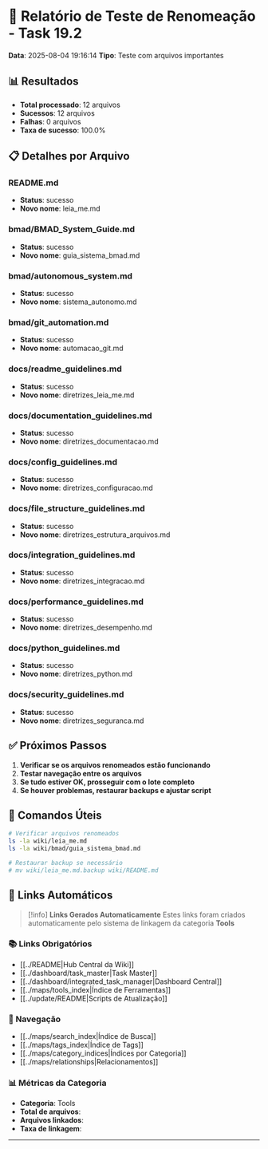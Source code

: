 # 🧪 Relatório de Teste de Renomeação - Task 19.2

**Data**: 2025-08-04 19:16:14
**Tipo**: Teste com arquivos importantes

## 📊 Resultados

- **Total processado**: 12 arquivos
- **Sucessos**: 12 arquivos
- **Falhas**: 0 arquivos
- **Taxa de sucesso**: 100.0%

## 📋 Detalhes por Arquivo

### README.md
- **Status**: sucesso
- **Novo nome**: leia_me.md

### bmad/BMAD_System_Guide.md
- **Status**: sucesso
- **Novo nome**: guia_sistema_bmad.md

### bmad/autonomous_system.md
- **Status**: sucesso
- **Novo nome**: sistema_autonomo.md

### bmad/git_automation.md
- **Status**: sucesso
- **Novo nome**: automacao_git.md

### docs/readme_guidelines.md
- **Status**: sucesso
- **Novo nome**: diretrizes_leia_me.md

### docs/documentation_guidelines.md
- **Status**: sucesso
- **Novo nome**: diretrizes_documentacao.md

### docs/config_guidelines.md
- **Status**: sucesso
- **Novo nome**: diretrizes_configuracao.md

### docs/file_structure_guidelines.md
- **Status**: sucesso
- **Novo nome**: diretrizes_estrutura_arquivos.md

### docs/integration_guidelines.md
- **Status**: sucesso
- **Novo nome**: diretrizes_integracao.md

### docs/performance_guidelines.md
- **Status**: sucesso
- **Novo nome**: diretrizes_desempenho.md

### docs/python_guidelines.md
- **Status**: sucesso
- **Novo nome**: diretrizes_python.md

### docs/security_guidelines.md
- **Status**: sucesso
- **Novo nome**: diretrizes_seguranca.md

## ✅ Próximos Passos

1. **Verificar se os arquivos renomeados estão funcionando**
2. **Testar navegação entre os arquivos**
3. **Se tudo estiver OK, prosseguir com o lote completo**
4. **Se houver problemas, restaurar backups e ajustar script**

## 🔧 Comandos Úteis

```bash
# Verificar arquivos renomeados
ls -la wiki/leia_me.md
ls -la wiki/bmad/guia_sistema_bmad.md

# Restaurar backup se necessário
# mv wiki/leia_me.md.backup wiki/README.md
```

## 🔗 **Links Automáticos**

> [!info] **Links Gerados Automaticamente**
> Estes links foram criados automaticamente pelo sistema de linkagem da categoria **Tools**

### **📚 Links Obrigatórios**
- [[../README|Hub Central da Wiki]]
- [[../dashboard/task_master|Task Master]]
- [[../dashboard/integrated_task_manager|Dashboard Central]]
- [[../maps/tools_index|Índice de Ferramentas]]
- [[../update/README|Scripts de Atualização]]

### **🧭 Navegação**
- [[../maps/search_index|Índice de Busca]]
- [[../maps/tags_index|Índice de Tags]]
- [[../maps/category_indices|Índices por Categoria]]
- [[../maps/relationships|Relacionamentos]]

### **📊 Métricas da Categoria**
- **Categoria**: Tools
- **Total de arquivos**: <!-- Contador automático -->
- **Arquivos linkados**: <!-- Contador automático -->
- **Taxa de linkagem**: <!-- Percentual automático -->

---

